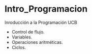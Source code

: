 # Intro_Programacion
Inroducción a la Programación UCB
- Control de flujo.
- Variables.
- Operaciones aritméticas.
- Ciclos.
